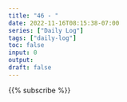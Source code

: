 ```yaml
---
title: "46 - "
date: 2022-11-16T08:15:38-07:00
series: ["Daily Log"]
tags: ["daily-log"]
toc: false
input: 0
output: 
draft: false
---
```



{{% subscribe %}}
